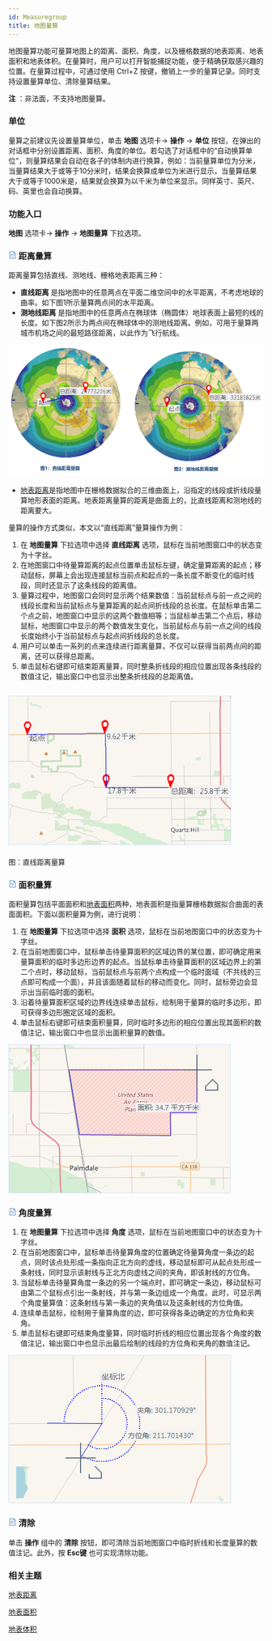 ```yaml
---
id: Measuregroup
title: 地图量算
---
```

地图量算功能可量算地图上的距离、面积、角度，以及栅格数据的地表距离、地表面积和地表体积。在量算时，用户可以打开智能捕捉功能，便于精确获取感兴趣的位置。在量算过程中，可通过使用
Ctrl+Z 按键，撤销上一步的量算记录。同时支持设置量算单位、清除量算结果。

**注** ：非法面，不支持地图量算。

### 单位

量算之前建议先设置量算单位，单击 **地图** 选项卡-> **操作** -> **单位**
按钮，在弹出的对话框中分别设置距离、面积、角度的单位。若勾选了对话框中的“自动换算单位”，则量算结果会自动在各子的体制内进行换算，例如：当前量算单位为分米，当量算结果大于或等于10分米时，结果会换算成单位为米进行显示，当量算结果大于或等于1000米是，结果就会换算为以千米为单位来显示。同样英寸、英尺、码、英里也会自动换算。

### 功能入口

**地图** 选项卡-> **操作** -> **地图量算** 下拉选项。

### ![](../../img/read.gif) 距离量算

距离量算包括直线、测地线、栅格地表距离三种：

* **直线距离** 是指地图中的任意两点在平面二维空间中的水平距离，不考虑地球的曲率。如下图1所示量算两点间的水平距离。
* **测地线距离** 是指地图中的任意两点在椭球体（椭圆体）地球表面上最短的线的长度。如下图2所示为两点间在椭球体中的测地线距离。例如，可用于量算两城市机场之间的最短路径距离，以此作为飞行航线。  

![](img/DistanceMeasureCompare1.png) 
* [地表距离](../../Analyst/Raster/SurfaceAnalyst/SurfaceDistance)是指地图中在栅格数据拟合的三维曲面上，沿指定的线段或折线段量算地形表面的距离。地表距离量算的距离是曲面上的，比直线距离和测地线的距离要大。

量算的操作方式类似，本文以“直线距离”量算操作为例：

1. 在 **地图量算** 下拉选项中选择 **直线距离** 选项，鼠标在当前地图窗口中的状态变为十字丝。
2. 在地图窗口中待量算距离的起点位置单击鼠标左键，确定量算距离的起点；移动鼠标，屏幕上会出现连接鼠标当前点和起点的一条长度不断变化的临时线段，同时还显示了这条线段的距离值。
3. 量算过程中，地图窗口会同时显示两个结果数值：当前鼠标点与前一点之间的线段长度和当前鼠标点与量算距离的起点间折线段的总长度。在鼠标单击第二个点之前，地图窗口中显示的这两个数值相等；当鼠标单击第二个点后，移动鼠标，地图窗口中显示的两个数值发生变化，当前鼠标点与前一点之间的线段长度始终小于当前鼠标点与起点间折线段的总长度。
4. 用户可以单击一系列的点来连续进行距离量算，不仅可以获得当前两点间的距离，还可以获得总距离。
5. 单击鼠标右键即可结束距离量算，同时整条折线段的相应位置出现各条线段的数值注记，输出窗口中也显示出整条折线段的总距离值。  

![](img/distanceMeasure.png)  
---  
图：直线距离量算  

### ![](../../img/read.gif) 面积量算

面积量算包括平面面积和[地表面积](../../Analyst/Raster/SurfaceAnalyst/SurfaceArea)两种，地表面积是指量算栅格数据拟合曲面的表面面积。下面以面积量算为例，进行说明：

1. 在 **地图量算** 下拉选项中选择 **面积** 选项，鼠标在当前地图窗口中的状态变为十字丝。
2. 在当前地图窗口中，鼠标单击待量算面积的区域边界的某位置，即可确定用来量算面积的临时多边形边界的起点。当鼠标单击待量算面积的区域边界上的第二个点时，移动鼠标，当前鼠标点与前两个点构成一个临时面域（不共线的三点即可构成一个面），并且该面随着鼠标的移动而变化。同时，鼠标旁边会显示出当前临时面的面积。
3. 沿着待量算面积区域的边界线连续单击鼠标，绘制用于量算的临时多边形，即可获得多边形圈定区域的面积。
4. 单击鼠标右键即可结束面积量算，同时临时多边形的相应位置出现其面积的数值注记，输出窗口中也显示出面积量算的数值。  

![](img/areaMeasure.png)  
 

### ![](../../img/read.gif) 角度量算

1. 在 **地图量算** 下拉选项中选择 **角度** 选项，鼠标在当前地图窗口中的状态变为十字丝。
2. 在当前地图窗口中，鼠标单击待量算角度的位置确定待量算角度一条边的起点，同时该点处形成一条指向正北方向的虚线，移动鼠标即可从起点处形成一条射线，同时显示该射线与正北方向虚线之间的夹角，即该射线的方位角。
3. 当鼠标单击待量算角度一条边的另一个端点时，即可确定一条边，移动鼠标可由第二个鼠标点引出一条射线，并与第一条边组成一个角度。此时，可显示两个角度量算值：这条射线与第一条边的夹角值以及这条射线的方位角值。
4. 连续单击鼠标，绘制用于量算角度的边，即可获得各条边确定的方位角和夹角。
5. 单击鼠标右键即可结束角度量算，同时临时折线的相应位置出现各个角度的数值注记，输出窗口中也显示出最后绘制的线段的方位角和夹角的数值注记。  

![](img/angleMeasure.png)  
 

### ![](../../img/read.gif) 清除

单击 **操作** 组中的 **清除** 按钮，即可清除当前地图窗口中临时折线和长度量算的数值注记。此外，按 **Esc键** 也可实现清除功能。

### 相关主题


[地表距离](../../Analyst/Raster/SurfaceAnalyst/SurfaceDistance)


[地表面积](../../Analyst/Raster/SurfaceAnalyst/SurfaceArea)


[地表体积](../../Analyst/Raster/SurfaceAnalyst/SurfaceVolume)



